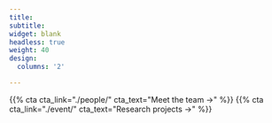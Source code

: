 ```yaml
---
title:
subtitle:
widget: blank
headless: true
weight: 40
design:
  columns: '2'

---
```


{{% cta cta_link="./people/" cta_text="Meet the team →" %}}
{{% cta cta_link="./event/" cta_text="Research projects →" %}}
